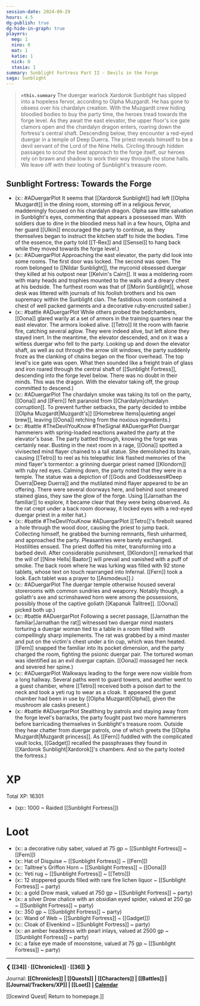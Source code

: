 ```yaml
---
session-date: 2024-09-29
hours: 4.5
dg-publish: true
dg-hide-in-graph: true
players:
  meg: 1
  nino: 0
  mat: 1
  katie: 1
  nick: 0
  stasia: 1
summary: Sunblight Fortress Part II - Devils in the Forge
saga: Sunblight
---
```


> **`=this.summary`**
> The duergar warlock Xardorok Sunblight has slipped into a hopeless fervor, according to Olpha Muzgardt. He has gone to obsess over his chardalyn creation. With the Muzgardt crew hiding bloodied bodies to buy the party time, the heroes tread towards the forge level. As they await the east elevator, the upper floor's ice gate clamors open and the chardalyn dragon enters, roaring down the fortress's central shaft. Descending below, they encounter a red-eyed duergar in a temple of Deep Duerra. The priest reveals himself to be a devil servant of the Lord of the Nine Hells. Circling through hidden passages to scout the best approach to the forge itself, our heroes rely on brawn and shadow to work their way through the stone halls. We leave off with their looting of Sunblight's treasure room.


  
## Sunblight Fortress: Towards the Forge
- (x:: #ADuergarPlot It seems that [[Xardorok Sunblight]] had left [[Olpha Muzgardt]] in the dining room, storming off in a religious fervor, maddeningly focused on his chardalyn dragon. Olpha saw little salvation in Sunblight's eyes, commenting that appears a possessed man. With soldiers due to dine in the bloodied mess hall in a few hours, Olpha and her guard [[Ulkin]] encouraged the party to continue, as they themselves began to instruct the kitchen staff to hide the bodies. Time of the essence, the party told [[T-Rex]] and [[Sensei]] to hang back while they moved towards the forge level.)
- (x:: #ADuergarPlot Approaching the east elevator, the party did look into some rooms. The first door was locked. The second was open. The room belonged to [[Nildar Sunblight]], the myconid obsessed duergar they killed at his outpost near [[Kelvin's Cairn]]. It was a moldering room with many heads and trophies mounted to the walls and a dreary chest at his bedside. The furthest room was that of [[Morin Sunblight]], whose desk was littered with journals of his foolish brothers and his own supremacy within the Sunblight clan. The fastidious room contained a chest of well packed garments and a decorative ruby-encrusted saber.)
- (x:: #battle #ADuergarPlot While others probed the bedchambers, [[Oona]] glared warily at a set of armors in the training quarters near the east elevator. The armors looked alive. [[Tetro]] lit the room with faerie fire, catching several aglow. They were indeed alive, but left alone they stayed inert. In the meantime, the elevator descended, and on it was a witless duergar who fell to the party. Looking up and down the elevator shaft, as well as out through the arrow slit windows, the party suddenly froze as the clanking of chains began on the floor overhead. The top level's ice gate was open. What then sounded like a freight train of glass and iron roared through the central shaft of [[Sunblight Fortress]], descending into the forge level below. There was no doubt in their minds. This was the dragon. With the elevator taking off, the group committed to descend.)
- (x:: #ADuergarPlot The chardalyn smoke was taking its toll on the party, [[Oona]] and [[Fern]] felt paranoid from [[Chardalyn|chardalyn corruption]]. To prevent further setbacks, the party decided to imbibe [[Olpha Muzgardt|Muzgardt's]] [[Homebrew Items|quieting angel brew]], leaving [[Oona]] retching from the noxious ingredients.)
- (x:: #battle #TheDevilYouKnow #TheSignal #ADuergarPlot Duergar hammerers with spring-loaded reactions awaited the party at the elevator's base. The party battled through, knowing the forge was certainly near. Busting in the next room in a rage, [[Oona]] spotted a vivisected mind flayer chained to a tall statue. She demolished its brain, causing [[Tetro]] to reel as his telepathic link flashed memories of the mind flayer's tormentor: a grinning duergar priest named [[Klondorn]] with ruby red eyes. Calming down, the party noted that they were in a temple. The statue was a depiction of [[Gods and Goddesses#Deep Duerra|Deep Duerra]] and the mutilated mind flayer appeared to be an offering. There were several doorways here, and behind soot smeared stained glass, they saw the glow of the forge. Using [[Jarnathan the familiar]] to explore, it became clear that they were being observed. As the rat crept under a back room doorway, it locked eyes with a red-eyed duergar priest in a miter hat.) 
- (x:: #battle #TheDevilYouKnow #ADuergarPlot [[Tetro]]'s firebolt seared a hole through the wood door, causing the priest to jump back. Collecting himself, he grabbed the burning remnants, flesh unharmed, and approached the party. Pleasantries were barely exchanged. Hostilities ensued. The priest doffed his miter, transforming into a barbed devil. After considerable punishment, [[Klondorn]] remarked that the will of [[Nine Hells| Baator]] will prevail and vanished with a puff of smoke. The back room where he was lurking was filled with 92 stone tablets, whose text on touch rearranged into Infernal. [[Fern]] took a look. Each tablet was a prayer to [[Asmodeus]].)
- (x:: #ADuergarPlot The duergar temple otherwise housed several storerooms with common sundries and weaponry. Notably though, a goliath's axe and scrimshawed horn were among the possessions, possibly those of the captive goliath [[Kapanuk Talltree]]. [[Oona]] picked both up.)
- (x:: #battle #ADuergarPlot Following a secret passage, [[Jarnathan the familiar|Jarnathan the rat]] witnessed two duergar mind masters torturing a duergar woman tied to a table in a room filled with compellingly sharp implements. The rat was grabbed by a mind master and put on the victim's chest under a tin cup, which was then heated. [[Fern]] snapped the familiar into its pocket dimension, and the party charged the room, fighting the psionic duergar pair. The tortured woman was identified as an evil duergar captain. [[Oona]] massaged her neck and severed her spine.)
- (x:: #ADuergarPlot Walkways leading to the forge were now visible from a long hallway. Several paths went to guard towers, and another went to a guest chamber, where [[Tetro]] received both a poison dart to the neck and took a yeti rug to wear as a cloak. It appeared the guest chamber had been in use by [[Olpha Muzgardt|Olpha]], given the mushroom ale casks present.)
- (x:: #battle #ADuergarPlot Stealthing by patrols and staying away from the forge level's barracks, the party fought past two more hammerers before barricading themselves in Sunblight's treasure room. Outside they hear chatter from duergar patrols, one of which greets the [[Olpha Muzgardt|Muzgardt princess]]. As [[Fern]] fuddled with the complicated vault locks, [[Gadget]] recalled the passphrases they found in [[Xardorok Sunblight|Xardorok]]'s chambers. And so the party looted the fortress.)

# XP
Total XP: 16301
- (xp:: 1000 ~ Raided [[Sunblight Fortress]]) 

# Loot
- (x:: a decorative ruby saber, valued at 75 gp ~ [[Sunblight Fortress]] ~ [[Fern]])
- (x:: Hat of Disguise ~ [[Sunblight Fortress]] ~ [[Fern]])
- (x:: Talltree's Griffon Horn ~ [[Sunblight Fortress]] ~ [[Oona]])
- (x:: Yeti rug ~ [[Sunblight Fortress]] ~ [[Tetro]])
- (x:: 12 stoppered gourds filled with rare fire lichen liquor ~ [[Sunblight Fortress]] ~ party)
- (x:: a gold Drow mask, valued at 750 gp  ~ [[Sunblight Fortress]] ~ party)
- (x:: a silver Drow chalice with an obsidian eyed spider, valued at 250 gp  ~ [[Sunblight Fortress]] ~ party)
- (x:: 350 gp  ~ [[Sunblight Fortress]] ~ party)
- (x:: Wand of Web ~ [[Sunblight Fortress]] ~ [[Gadget]])
- (x:: Cloak of Elvenkind ~ [[Sunblight Fortress]] ~ party) 
- (x:: an amber headdress with pearl inlays, valued at 2500 gp ~ [[Sunblight Fortress]] ~ party) 
- (x:: a false eye made of moonstone, valued at 75 gp ~ [[Sunblight Fortress]] ~ party) 

---
**❮ [[34]] · [[Chronicles]] ·  [[36]] ❯**

Journal: **[[Chronicles]] | [[Quests]] |  [[Characters]] | [[Battles]] | [[Journal/Trackers/XP]] | [[Loot]] | [Calendar](https://app.fantasy-calendar.com/calendars/38f9e3f5098bac1f655a4fb4241f35eb)**

[[Icewind Quest| Return to homepage.]]